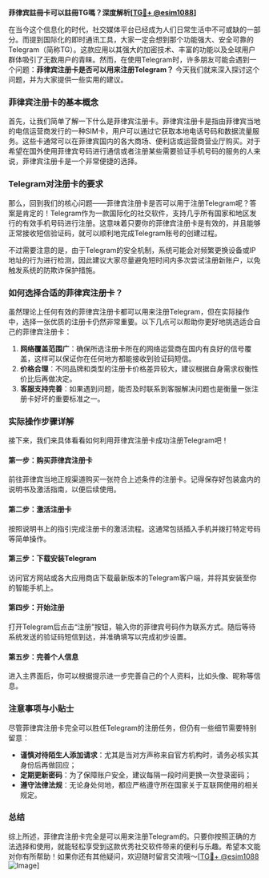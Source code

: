 **菲律宾註冊卡可以註冊TG嗎？深度解析[[TG💪+ @esim1088](https://t.me/s/esim1088)]**

在当今这个信息化的时代，社交媒体平台已经成为人们日常生活中不可或缺的一部分。而提到国际化的即时通讯工具，大家一定会想到那个功能强大、安全可靠的Telegram（简称TG）。这款应用以其强大的加密技术、丰富的功能以及全球用户群体吸引了无数用户的青睐。然而，在使用Telegram时，许多朋友可能会遇到一个问题：**菲律宾注册卡是否可以用来注册Telegram？** 今天我们就来深入探讨这个问题，并为大家提供一些实用的建议。

### 菲律宾注册卡的基本概念

首先，让我们简单了解一下什么是菲律宾注册卡。菲律宾注册卡是指由菲律宾当地的电信运营商发行的一种SIM卡，用户可以通过它获取本地电话号码和数据流量服务。这些卡通常可以在菲律宾国内的各大商场、便利店或运营商营业厅购买。对于希望在国外使用菲律宾号码进行通信或者注册某些需要验证手机号码的服务的人来说，菲律宾注册卡是一个非常便捷的选择。

### Telegram对注册卡的要求

那么，回到我们的核心问题——菲律宾注册卡是否可以用于注册Telegram呢？答案是肯定的！Telegram作为一款国际化的社交软件，支持几乎所有国家和地区发行的有效手机号码进行注册。这意味着只要你的菲律宾注册卡是有效的，并且能够正常接收短信验证码，就可以顺利地完成Telegram账号的创建过程。

不过需要注意的是，由于Telegram的安全机制，系统可能会对频繁更换设备或IP地址的行为进行检测，因此建议大家尽量避免短时间内多次尝试注册新账户，以免触发系统的防欺诈保护措施。

### 如何选择合适的菲律宾注册卡？

虽然理论上任何有效的菲律宾注册卡都可以用来注册Telegram，但在实际操作中，选择一张优质的注册卡仍然非常重要。以下几点可以帮助你更好地挑选适合自己的菲律宾注册卡：

1. **网络覆盖范围广**：确保所选注册卡所在的网络运营商在国内有良好的信号覆盖，这样可以保证你在任何地方都能接收到验证码短信。
2. **价格合理**：不同品牌和类型的注册卡价格差异较大，建议根据自身需求权衡性价比后再做决定。
3. **客服支持完善**：如果遇到问题，能否及时联系到客服解决问题也是衡量一张注册卡好坏的重要标准之一。

### 实际操作步骤详解

接下来，我们来具体看看如何利用菲律宾注册卡成功注册Telegram吧！

#### 第一步：购买菲律宾注册卡
前往菲律宾当地正规渠道购买一张符合上述条件的注册卡。记得保存好包装盒内的说明书及激活指南，以便后续使用。

#### 第二步：激活注册卡
按照说明书上的指引完成注册卡的激活流程。这通常包括插入手机并拨打特定号码等简单操作。

#### 第三步：下载安装Telegram
访问官方网站或各大应用商店下载最新版本的Telegram客户端，并将其安装至你的智能手机上。

#### 第四步：开始注册
打开Telegram后点击“注册”按钮，输入你的菲律宾号码作为联系方式。随后等待系统发送的验证码短信到达，并准确填写以完成初步设置。

#### 第五步：完善个人信息
进入主界面后，你可以根据提示进一步完善自己的个人资料，比如头像、昵称等信息。

### 注意事项与小贴士

尽管菲律宾注册卡完全可以胜任Telegram的注册任务，但仍有一些细节需要特别留意：

- **谨慎对待陌生人添加请求**：尤其是当对方声称来自官方机构时，请务必核实其身份后再做回应；
- **定期更新密码**：为了保障账户安全，建议每隔一段时间更换一次登录密码；
- **遵守法律法规**：无论身处何地，都应严格遵守所在国家关于互联网使用的相关规定。

### 总结

综上所述，菲律宾注册卡完全是可以用来注册Telegram的。只要你按照正确的方法选择和使用，就能轻松享受到这款优秀社交软件带来的便利与乐趣。希望本文能对你有所帮助！如果你还有其他疑问，欢迎随时留言交流哦～[[TG💪+ @esim1088](https://t.me/s/esim1088) ![Image](https://i.postimg.cc/4NQfJmqS/Snipaste-2025-05-13-00-14-12.png)]